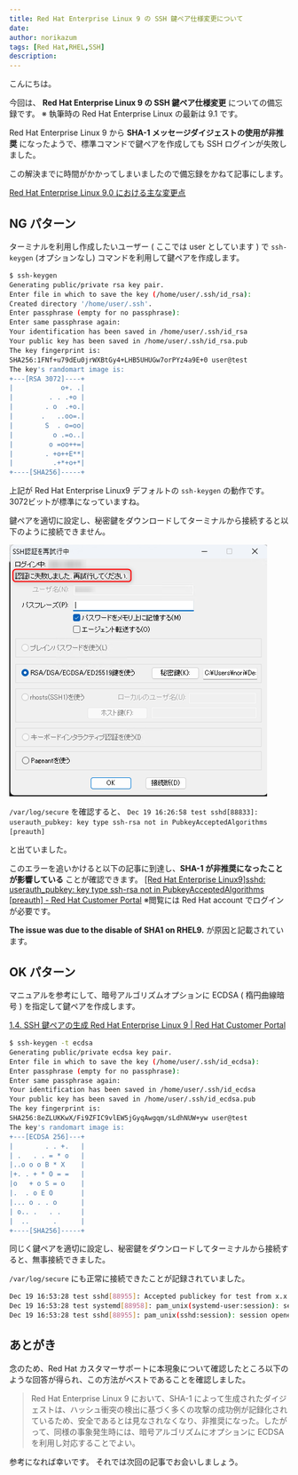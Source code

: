 ```yaml
---
title: Red Hat Enterprise Linux 9 の SSH 鍵ペア仕様変更について
date: 
author: norikazum
tags: [Red Hat,RHEL,SSH]
description: 
---
```


こんにちは。

今回は、 **Red Hat Enterprise Linux 9 の SSH 鍵ペア仕様変更** についての備忘録です。 ※ 執筆時の Red Hat Enterprise Linux の最新は 9.1 です。

Red Hat Enterprise Linux 9 から **SHA-1 メッセージダイジェストの使用が非推奨** になったようで、標準コマンドで鍵ペアを作成しても SSH ログインが失敗しました。

この解決までに時間がかかってしまいましたので備忘録をかねて記事にします。

[Red Hat Enterprise Linux 9.0 における主な変更点](https://access.redhat.com/documentation/ja-jp/red_hat_enterprise_linux/9/html-single/9.0_release_notes/index#overview-major-changes)

## NG パターン
ターミナルを利用し作成したいユーザー ( ここでは user としています ) で `ssh-keygen` (オプションなし) コマンドを利用して鍵ペアを作成します。

```bash
$ ssh-keygen
Generating public/private rsa key pair.
Enter file in which to save the key (/home/user/.ssh/id_rsa):
Created directory '/home/user/.ssh'.
Enter passphrase (empty for no passphrase):
Enter same passphrase again:
Your identification has been saved in /home/user/.ssh/id_rsa
Your public key has been saved in /home/user/.ssh/id_rsa.pub
The key fingerprint is:
SHA256:1FNf+u79dEu0jrWXBtGy4+LHB5UHUGw7orPYz4a9E+0 user@test
The key's randomart image is:
+---[RSA 3072]----+
|            o+. .|
|         . . .+o |
|        . o  .+o.|
|       .   ..oo=.|
|        S  . o=oo|
|          o .=o..|
|         o =oo++=|
|        . +o++E**|
|          .+*+o+*|
+----[SHA256]-----+
```

上記が Red Hat Enterprise Linux9 デフォルトの `ssh-keygen` の動作です。
3072ビットが標準になっていますね。

鍵ペアを適切に設定し、秘密鍵をダウンロードしてターミナルから接続すると以下のように接続できません。

!["Teraterm から接続失敗したときの画面"](images/2022-12-19_16h28_08.png "Teraterm で接続失敗したときの画面")

`/var/log/secure` を確認すると、 `Dec 19 16:26:58 test sshd[88833]: userauth_pubkey: key type ssh-rsa not in PubkeyAcceptedAlgorithms [preauth]`

と出ていました。

このエラーを追いかけると以下の記事に到達し、**SHA-1 が非推奨になったことが影響している** ことが確認できます。
[\[Red Hat Enterprise Linux9\]sshd: userauth_pubkey: key type ssh-rsa not in PubkeyAcceptedAlgorithms \[preauth\] - Red Hat Customer Portal](https://access.redhat.com/solutions/6966079)
※閲覧には Red Hat account でログインが必要です。

**The issue was due to the disable of SHA1 on RHEL9.** が原因と記載されています。

## OK パターン
マニュアルを参考にして、暗号アルゴリズムオプションに ECDSA ( 楕円曲線暗号 ) を指定して鍵ペアを作成します。

[1.4. SSH 鍵ペアの生成 Red Hat Enterprise Linux 9 | Red Hat Customer Portal](https://access.redhat.com/documentation/ja-jp/red_hat_enterprise_linux/9/html/securing_networks/generating-ssh-key-pairs_assembly_using-secure-communications-between-two-systems-with-openssh)

```bash
$ ssh-keygen -t ecdsa
Generating public/private ecdsa key pair.
Enter file in which to save the key (/home/user/.ssh/id_ecdsa):
Enter passphrase (empty for no passphrase):
Enter same passphrase again:
Your identification has been saved in /home/user/.ssh/id_ecdsa
Your public key has been saved in /home/user/.ssh/id_ecdsa.pub
The key fingerprint is:
SHA256:8eZLUKKwX/Fi9ZFIC9vlEW5jGyqAwgqm/sLdhNUW+yw user@test
The key's randomart image is:
+---[ECDSA 256]---+
|        . . +.   |
| .   . . = * o   |
|..o o o B * X    |
|+. . + * O = =   |
|o   + o S = o    |
|.  . o E O       |
|... o . . o      |
| o.. .   . .     |
|  ..      .      |
+----[SHA256]-----+
```

同じく鍵ペアを適切に設定し、秘密鍵をダウンロードしてターミナルから接続すると、無事接続できました。

`/var/log/secure` にも正常に接続できたことが記録されていました。
```bash
Dec 19 16:53:28 test sshd[88955]: Accepted publickey for test from x.x.x.x port 60741 ssh2: ECDSA SHA256:8eZLUKKwX/Fi9ZFIC9vlEW5jGyqAwgqm/sLdhNUW+yw
Dec 19 16:53:28 test systemd[88958]: pam_unix(systemd-user:session): session opened for user test(uid=1001) by (uid=0)
Dec 19 16:53:28 test sshd[88955]: pam_unix(sshd:session): session opened for user test(uid=1001) by (uid=0)
```

## あとがき
念のため、Red Hat カスタマーサポートに本現象について確認したところ以下のような回答が得られ、この方法がベストであることを確認しました。

> Red Hat Enterprise Linux 9 において、SHA-1 によって生成されたダイジェストは、ハッシュ衝突の検出に基づく多くの攻撃の成功例が記録化されているため、安全であるとは見なされなくなり、非推奨になった。したがって、同様の事象発生時には、暗号アルゴリズムにオプションに ECDSAを利用し対応することでよい。

参考になれば幸いです。
それでは次回の記事でお会いしましょう。

